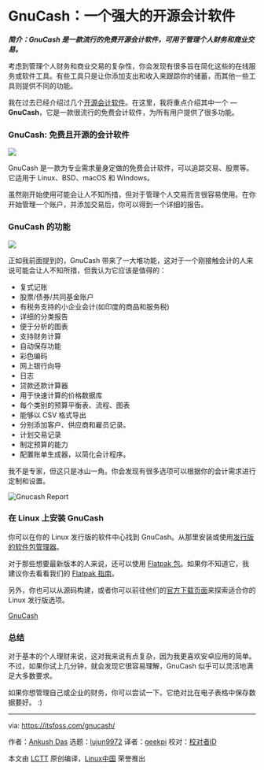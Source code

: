 [#]: collector: (lujun9972)
[#]: translator: (geekpi)
[#]: reviewer: ( )
[#]: publisher: ( )
[#]: url: ( )
[#]: subject: (GnuCash: A Powerful Open Source Accounting Software)
[#]: via: (https://itsfoss.com/gnucash/)
[#]: author: (Ankush Das https://itsfoss.com/author/ankush/)

GnuCash：一个强大的开源会计软件
======

_**简介：GnuCash 是一款流行的免费开源会计软件，可用于管理个人财务和商业交易。**_

考虑到管理个人财务和商业交易的复杂性，你会发现有很多旨在简化这些的在线服务或软件工具。有些工具只是让你添加支出和收入来跟踪你的储蓄，而其他一些工具则提供不同的功能。

我在过去已经介绍过几个[开源会计软件][1]。在这里，我将重点介绍其中一个 — **GnuCash**，它是一款很流行的免费会计软件，为所有用户提供了很多功能。

### GnuCash: 免费且开源的会计软件

![][2]

GnuCash 是一款为专业需求量身定做的免费会计软件，可以追踪交易、股票等。它适用于 Linux、BSD、macOS 和 Windows。

虽然刚开始使用可能会让人不知所措，但对于管理个人交易而言很容易使用。在你开始管理一个账户，并添加交易后，你可以得到一个详细的报告。

### GnuCash 的功能

![][3]

正如我前面提到的，GnuCash 带来了一大堆功能，这对于一个刚接触会计的人来说可能会让人不知所措，但我认为它应该是值得的：

  * 复式记账
  * 股票/债券/共同基金账户
  * 有税务支持的小企业会计(如印度的商品和服务税)
  * 详细的分类报告
  * 便于分析的图表
  * 支持财务计算
  * 自动保存功能
  * 彩色编码
  * 网上银行向导
  * 日志
  * 贷款还款计算器
  * 用于快速计算的价格数据库
  * 每个类别的预算平衡表、流程、图表
  * 能够以 CSV 格式导出
  * 分别添加客户、供应商和雇员记录。
  * 计划交易记录
  * 制定预算的能力
  * 配置账单生成器，以简化会计程序。



我不是专家，但这只是冰山一角。你会发现有很多选项可以根据你的会计需求进行定制和设置。

![Gnucash Report][4]

### 在 Linux 上安装 GnuCash

你可以在你的 Linux 发行版的软件中心找到 GnuCash。从那里安装或使用[发行版的软件包管理器][5]。

对于那些想要最新版本的人来说，还可以使用 [Flatpak 包][6]。如果你不知道它，我建议你去看看我们的 [Flatpak 指南][7]。

另外，你也可以从源码构建，或者你可以前往他们的[官方下载页面][8]来探索适合你的 Linux 发行版选项。

[GnuCash][9]

### 总结

对于基本的个人理财来说，这对我来说有点复杂，因为我更喜欢安卓应用的简单。不过，如果你试上几分钟，就会发现它很容易理解，GnuCash 似乎可以灵活地满足大多数要求。

如果你想管理自己或企业的财务，你可以尝试一下。它绝对比在电子表格中保存数据要好。 :)

--------------------------------------------------------------------------------

via: https://itsfoss.com/gnucash/

作者：[Ankush Das][a]
选题：[lujun9972][b]
译者：[geekpi](https://github.com/geekpi)
校对：[校对者ID](https://github.com/校对者ID)

本文由 [LCTT](https://github.com/LCTT/TranslateProject) 原创编译，[Linux中国](https://linux.cn/) 荣誉推出

[a]: https://itsfoss.com/author/ankush/
[b]: https://github.com/lujun9972
[1]: https://itsfoss.com/open-source-accounting-software/
[2]: https://i0.wp.com/itsfoss.com/wp-content/uploads/2020/11/gnucash.jpg?resize=800%2C633&ssl=1
[3]: https://i2.wp.com/itsfoss.com/wp-content/uploads/2020/11/gnucash-screenshot.jpg?resize=800%2C636&ssl=1
[4]: https://i1.wp.com/itsfoss.com/wp-content/uploads/2020/11/gnucash-report.jpg?resize=800%2C638&ssl=1
[5]: https://itsfoss.com/package-manager/
[6]: https://flathub.org/apps/details/org.gnucash.GnuCash
[7]: https://itsfoss.com/flatpak-guide/
[8]: https://www.gnucash.org/download.phtml#distribution
[9]: https://www.gnucash.org

